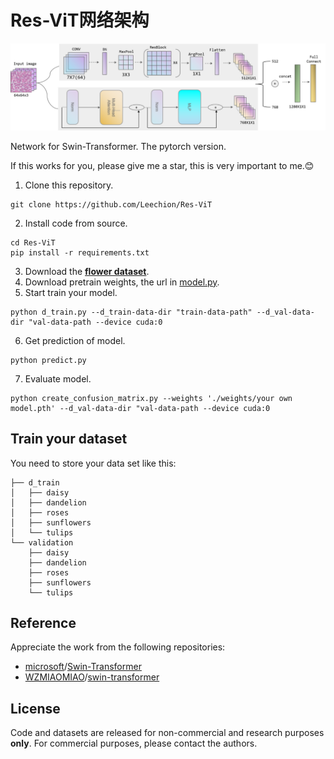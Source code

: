 # Res-ViT网络架构

![img.png](img.png)


Network for Swin-Transformer. The pytorch version.

If this works for you, please give me a star, this is very important to me.😊

1. Clone this repository.

```shell
git clone https://github.com/Leechion/Res-ViT
```

2. Install code from source.

```shell
cd Res-ViT
pip install -r requirements.txt
```

3. Download the **[flower dataset](https://github.com/Runist/Swin-Transformer/releases/download/dataset/flower_dataset.zip)**.
4. Download pretrain weights, the url in [model.py](https://github.com/Runist/Swin-Transformer/blob/master/model.py).
5. Start train your model.

```shell
python d_train.py --d_train-data-dir "train-data-path" --d_val-data-dir "val-data-path --device cuda:0
```

6. Get prediction of model.

```shell
python predict.py
```

7. Evaluate model.

```shell
python create_confusion_matrix.py --weights './weights/your own model.pth' --d_val-data-dir "val-data-path --device cuda:0
```

## Train your dataset

You need to store your data set like this:

```shell
├── d_train
│   ├── daisy
│   ├── dandelion
│   ├── roses
│   ├── sunflowers
│   └── tulips
└── validation
    ├── daisy
    ├── dandelion
    ├── roses
    ├── sunflowers
    └── tulips
```

## Reference

Appreciate the work from the following repositories:

- [microsoft](https://github.com/microsoft)/[Swin-Transformer](https://github.com/microsoft/Swin-Transformer)
- [WZMIAOMIAO](https://github.com/WZMIAOMIAO)/[swin-transformer](https://github.com/microsoft/Swin-Transformer)

## License

Code and datasets are released for non-commercial and research purposes **only**. For commercial purposes, please contact the authors.
